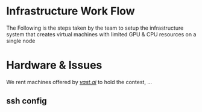 # Infrastructure Work Flow
The Following is the steps taken by the team to setup the infrastructure system that creates virtual machines with limited GPU & CPU resources on a single node 

# Hardware & Issues
We rent machines offered by *[vast.ai](www.vast.ai)* to hold the contest, ...

## ssh config

## 